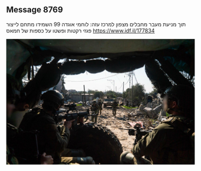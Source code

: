 ## Message 8769

תוך מניעת מעבר מחבלים מצפון למרכז עזה:
לוחמי אוגדה 99 השמידו מתחם לייצור פגזי רקטות ופשטו על כספות של חמאס
https://www.idf.il/177834

![Photo](8769/8769_photo.jpg)

